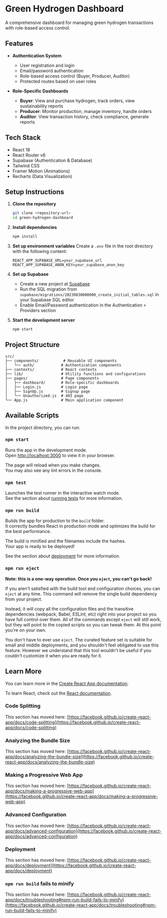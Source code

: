 # Green Hydrogen Dashboard

A comprehensive dashboard for managing green hydrogen transactions with role-based access control.

## Features

- **Authentication System**
  - User registration and login
  - Email/password authentication
  - Role-based access control (Buyer, Producer, Auditor)
  - Protected routes based on user roles

- **Role-Specific Dashboards**
  - **Buyer**: View and purchase hydrogen, track orders, view sustainability reports
  - **Producer**: Monitor production, manage inventory, handle orders
  - **Auditor**: View transaction history, check compliance, generate reports

## Tech Stack

- React 18
- React Router v6
- Supabase (Authentication & Database)
- Tailwind CSS
- Framer Motion (Animations)
- Recharts (Data Visualization)

## Setup Instructions

1. **Clone the repository**
   ```bash
   git clone <repository-url>
   cd green-hydrogen-dashboard
   ```

2. **Install dependencies**
   ```bash
   npm install
   ```

3. **Set up environment variables**
   Create a `.env` file in the root directory with the following content:
   ```
   REACT_APP_SUPABASE_URL=your_supabase_url
   REACT_APP_SUPABASE_ANON_KEY=your_supabase_anon_key
   ```

4. **Set up Supabase**
   - Create a new project at [Supabase](https://supabase.com/)
   - Run the SQL migration from `supabase/migrations/20230830000000_create_initial_tables.sql` in your Supabase SQL editor
   - Enable Email/Password authentication in the Authentication > Providers section

5. **Start the development server**
   ```bash
   npm start
   ```

## Project Structure

```
src/
├── components/           # Reusable UI components
│   └── auth/            # Authentication components
├── contexts/            # React contexts
├── lib/                 # Utility functions and configurations
├── pages/               # Page components
│   ├── dashboard/       # Role-specific dashboards
│   ├── Login.js         # Login page
│   ├── SignUp.js        # Signup page
│   └── Unauthorized.js  # 403 page
└── App.js               # Main application component
```

## Available Scripts

In the project directory, you can run:

### `npm start`

Runs the app in the development mode.\
Open [http://localhost:3000](http://localhost:3000) to view it in your browser.

The page will reload when you make changes.\
You may also see any lint errors in the console.

### `npm test`

Launches the test runner in the interactive watch mode.\
See the section about [running tests](https://facebook.github.io/create-react-app/docs/running-tests) for more information.

### `npm run build`

Builds the app for production to the `build` folder.\
It correctly bundles React in production mode and optimizes the build for the best performance.

The build is minified and the filenames include the hashes.\
Your app is ready to be deployed!

See the section about [deployment](https://facebook.github.io/create-react-app/docs/deployment) for more information.

### `npm run eject`

**Note: this is a one-way operation. Once you `eject`, you can't go back!**

If you aren't satisfied with the build tool and configuration choices, you can `eject` at any time. This command will remove the single build dependency from your project.

Instead, it will copy all the configuration files and the transitive dependencies (webpack, Babel, ESLint, etc) right into your project so you have full control over them. All of the commands except `eject` will still work, but they will point to the copied scripts so you can tweak them. At this point you're on your own.

You don't have to ever use `eject`. The curated feature set is suitable for small and middle deployments, and you shouldn't feel obligated to use this feature. However we understand that this tool wouldn't be useful if you couldn't customize it when you are ready for it.

## Learn More

You can learn more in the [Create React App documentation](https://facebook.github.io/create-react-app/docs/getting-started).

To learn React, check out the [React documentation](https://reactjs.org/).

### Code Splitting

This section has moved here: [https://facebook.github.io/create-react-app/docs/code-splitting](https://facebook.github.io/create-react-app/docs/code-splitting)

### Analyzing the Bundle Size

This section has moved here: [https://facebook.github.io/create-react-app/docs/analyzing-the-bundle-size](https://facebook.github.io/create-react-app/docs/analyzing-the-bundle-size)

### Making a Progressive Web App

This section has moved here: [https://facebook.github.io/create-react-app/docs/making-a-progressive-web-app](https://facebook.github.io/create-react-app/docs/making-a-progressive-web-app)

### Advanced Configuration

This section has moved here: [https://facebook.github.io/create-react-app/docs/advanced-configuration](https://facebook.github.io/create-react-app/docs/advanced-configuration)

### Deployment

This section has moved here: [https://facebook.github.io/create-react-app/docs/deployment](https://facebook.github.io/create-react-app/docs/deployment)

### `npm run build` fails to minify

This section has moved here: [https://facebook.github.io/create-react-app/docs/troubleshooting#npm-run-build-fails-to-minify](https://facebook.github.io/create-react-app/docs/troubleshooting#npm-run-build-fails-to-minify)
